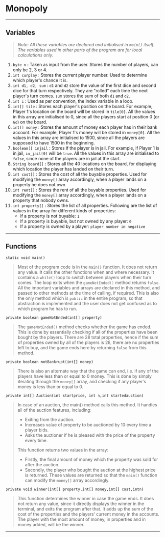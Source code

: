 # Monopoly

---
## Variables

> _Note: All these variables are declared and initialised in `main()` itself. The variables used in other parts of the program are for local calculations only._
>


1. `byte n` : Taken as input from the user. Stores the number of players, can only be 2, 3 or 4.
2. `int curplay` : Stores the current player number. Used to determine which player's chance it is.
3. `int d1, d2, sum` : `d1` and `d2` store the value of the first dice and second dice for that turn respectively. They are "rolled" each time the next player's turn comes. `sum` stores the sum of both `d1` and `d2`.
4. `int i` : Used as per convention, the index variable in a loop.
5. `int[] tile` : Stores each player's position on the board. For example, Player 1's location on the board will be stored in `tile[0]`. All the values in this array are initialised to 0, since all the players start at position 0 (or `Go`) on the board.
6. `int[] money` : Stores the amount of money each player has in their bank account. For example, Player 1's money will be stored in `money[0]`. All the values in this array are initialised to 1500, since all the players are supposed to have 1500 in the beginning.
7. `boolean[] injail` : Stores if the player is in jail. For example, if Player 1 is in jail, `in_jail[0]` will be `true`. All the values in this array are initialised to `false`, since none of the players are in jail at the start.
8. `String board[]` : Stores all the 40 locations on the board, for displaying which location the player has landed on their turn.
9. `int cost[]` : Stores the cost of all the buyable properties. Used for modifying the `money[]` array accordingly, when a player lands on a property he does not own.
10. `int rent[]` : Stores the rent of all the buyable properties. Used for modifying the `money[]` array accordingly, when a player lands on a property that nobody owns.
11. `int property[]` : Stores the list of all properties. Following are the list of values in the array for different kinds of properties:
    - If a property is not buyable: `1`
    - If a property is buyable, but not owned by any player: `0`
    - If a property is owned by a player: `player number in negative`

---
## Functions

```
static void main()
```
> Most of the program code is in the `main()` function. It does not return any value. It calls the other functions when and where necessary. It contains a `while()` loop to switch between players when their turn comes. The loop exits when the `gameNotEnded()` method returns `false`. All the important variables and arrays are declared in this method, and passed to other methods at the time of calling, if required. This is also the only method which is `public` in the entire program, so that abstraction is implemented and the user does not get confused as to which program he has to run.
>


```
private boolean gameNotEnded(int[] property)
```
> The `gameNotEnded()` method checks whether the game has ended. This is done by essentially checking if all of the properties have been bought by the players. There are 28 total properties, hence if the sum of properties owned by all of the players is 28, there are no properties left to buy, and the game ends here by returning `false` from this method.
>


```
private boolean notBankrupt(int[] money)
```
> There is also an alternate way that the game can end, i.e. if any of the players have less than or equal to 0 money. This is done by simply iterating through the `money[]` array, and checking if any player's money is less than or equal to 0.
>


```
private int[] Auction(int startprice, int n,int startedauction)
```
> In case of an auction, the main() method calls this method. It handles all of the auction features, including:
>
> - Exiting from the auction. 
> - Increases value of property to be auctioned by 10 every time a player bids.
> - Asks the auctioner if he is pleased with the price of the property every time.
>
> This function returns two values in the array:
>
> - Firstly, the final amount of money which the property was sold for after the auction. 
> - Secondly, the player who bought the auction at the highest price is returned. These values are returned so that the `main()` function can modify the `money[]` array accordingly.
>


```
private void winner(int[] property,int[] money,int[] cost,intn)
```
> This function determines the winner in case the game ends. It does not return any value, since it directly displays the winner in the terminal, and exits the program after that. It adds up the sum of the cost of the properties and the players' current money in the accounts. The player with the most amount of money, in properties and in money added, will be the winner.
>

---
